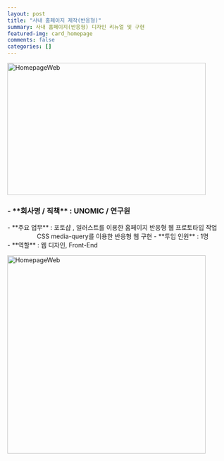 ```yaml
---
layout: post
title: "사내 홈페이지 제작(반응형)"
summary: 사내 홈페이지(반응형) 디자인 리뉴얼 및 구현
featured-img: card_homepage
comments: false
categories: []
---
```


<img src="../assets/img/posts/homepage01.jpg" width="450px" height="300px" title="HomepageWeb"/><br/>

<!-- # 사내 홈페이지 구현 -->

<h3>- **회사명 / 직책** : UNOMIC / 연구원<br></h3>
- **주요 업무** : 포토샵 , 일러스트를 이용한 홈페이지 반응형 웹 프로토타입 작업<br>
  &nbsp;&nbsp;&nbsp;&nbsp;&nbsp;&nbsp;&nbsp;&nbsp;&nbsp;&nbsp;&nbsp;&nbsp;&nbsp;&nbsp;&nbsp;&nbsp;&nbsp;CSS media-query를 이용한 반응형 웹 구현
- **투입 인원** : 1명<br>
- **역할** : 웹 디자인, Front-End

<img src="../assets/img/posts/homepage03.jpeg" width="450px" title="HomepageWeb"/><br/>
